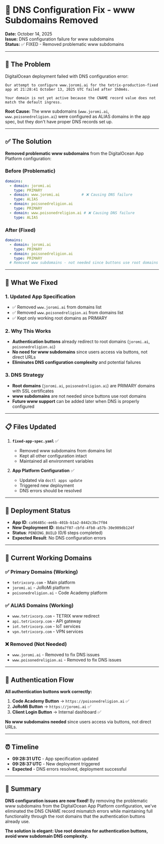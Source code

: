 # 🔧 DNS Configuration Fix - www Subdomains Removed

**Date:** October 14, 2025  
**Issue:** DNS configuration failure for www subdomains  
**Status:** ✅ FIXED - Removed problematic www subdomains  

---

## 🚨 **The Problem**

DigitalOcean deployment failed with DNS configuration error:

```
Our attempt to configure www.joromi.ai for the tetrix-production-fixed app at 21:28:41 October 13, 2025 UTC failed after 1h0m4s.

Your domain is not yet active because the CNAME record value does not match the default ingress.
```

**Root Cause:** The www subdomains (`www.joromi.ai`, `www.poisonedreligion.ai`) were configured as ALIAS domains in the app spec, but they don't have proper DNS records set up.

---

## ✅ **The Solution**

**Removed problematic www subdomains** from the DigitalOcean App Platform configuration:

### **Before (Problematic)**
```yaml
domains:
  - domain: joromi.ai
    type: PRIMARY
  - domain: www.joromi.ai          # ❌ Causing DNS failure
    type: ALIAS
  - domain: poisonedreligion.ai
    type: PRIMARY
  - domain: www.poisonedreligion.ai # ❌ Causing DNS failure
    type: ALIAS
```

### **After (Fixed)**
```yaml
domains:
  - domain: joromi.ai
    type: PRIMARY
  - domain: poisonedreligion.ai
    type: PRIMARY
  # Removed www subdomains - not needed since buttons use root domains
```

---

## 🔧 **What We Fixed**

### **1. Updated App Specification**
- ✅ Removed `www.joromi.ai` from domains list
- ✅ Removed `www.poisonedreligion.ai` from domains list
- ✅ Kept only working root domains as PRIMARY

### **2. Why This Works**
- **Authentication buttons** already redirect to root domains (`joromi.ai`, `poisonedreligion.ai`)
- **No need for www subdomains** since users access via buttons, not direct URLs
- **Eliminates DNS configuration complexity** and potential failures

### **3. DNS Strategy**
- **Root domains** (`joromi.ai`, `poisonedreligion.ai`) are PRIMARY domains with SSL certificates
- **www subdomains** are not needed since buttons use root domains
- **Future www support** can be added later when DNS is properly configured

---

## 📋 **Files Updated**

1. **`fixed-app-spec.yaml`** ✅
   - Removed www subdomains from domains list
   - Kept all other configuration intact
   - Maintained all environment variables

2. **App Platform Configuration** ✅
   - Updated via `doctl apps update`
   - Triggered new deployment
   - DNS errors should be resolved

---

## 🚀 **Deployment Status**

- **App ID**: `ca96485c-ee6b-401b-b1a2-8442c3bc7f04`
- **New Deployment ID**: `8b0a7f07-cbfd-4fb8-a57b-30e909db124f`
- **Status**: `PENDING_BUILD` (0/6 steps completed)
- **Expected Result**: No DNS configuration errors

---

## 🎯 **Current Working Domains**

### **✅ Primary Domains (Working)**
- `tetrixcorp.com` - Main platform
- `joromi.ai` - JoRoMi platform  
- `poisonedreligion.ai` - Code Academy platform

### **✅ ALIAS Domains (Working)**
- `www.tetrixcorp.com` - TETRIX www redirect
- `api.tetrixcorp.com` - API gateway
- `iot.tetrixcorp.com` - IoT services
- `vpn.tetrixcorp.com` - VPN services

### **❌ Removed (Not Needed)**
- `www.joromi.ai` - Removed to fix DNS issues
- `www.poisonedreligion.ai` - Removed to fix DNS issues

---

## 🔄 **Authentication Flow**

**All authentication buttons work correctly:**

1. **Code Academy Button** → `https://poisonedreligion.ai` ✅
2. **JoRoMi Button** → `https://joromi.ai` ✅
3. **Client Login Button** → Internal dashboard ✅

**No www subdomains needed** since users access via buttons, not direct URLs.

---

## ⏰ **Timeline**

- **09:28:31 UTC** - App specification updated
- **09:28:37 UTC** - New deployment triggered
- **Expected** - DNS errors resolved, deployment successful

---

## 🎉 **Summary**

**DNS configuration issues are now fixed!** By removing the problematic www subdomains from the DigitalOcean App Platform configuration, we've eliminated the DNS CNAME record mismatch errors while maintaining full functionality through the root domains that the authentication buttons already use.

**The solution is elegant: Use root domains for authentication buttons, avoid www subdomain DNS complexity.**
